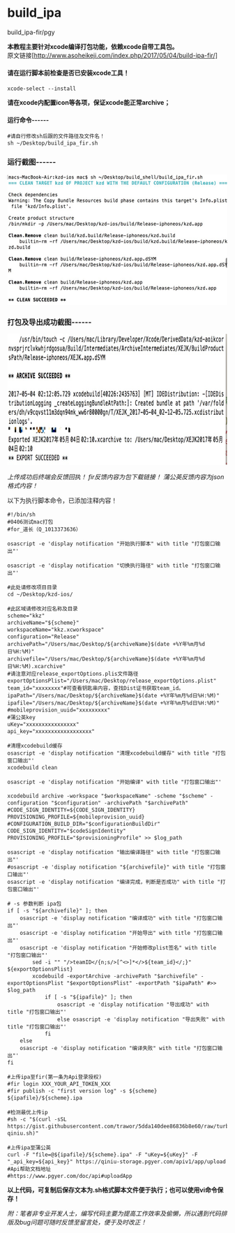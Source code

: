 # build_ipa
build_ipa-fir/pgy </br>

**本教程主要针对xcode编译打包功能，依赖xcode自带工具包。** </br>
原文链接[http://www.asoheikeji.com/index.php/2017/05/04/build-ipa-fir/] </br>
#### 请在运行脚本前检查是否已安装xcode工具！
```
xcode-select --install
```

**请在xcode内配置icon等各项，保证xcode能正常archive；**

#### 运行命令------
```
#请自行修改sh后跟的文件路径及文件名！
sh ~/Desktop/build_ipa_fir.sh
```

### 运行截图------
<img src="/1.jpeg" alt="1" height="300" width="600" > </br>
### 打包及导出成功截图------
<img src="/2.jpeg" alt="2" height="300" width="800" > </br>

*上传成功后终端会反馈回执！
fir反馈内容为包下载链接！
蒲公英反馈内容为json格式内容！*

以下为执行脚本命令，已添加注释内容！
```
#!/bin/sh
#0406测试mac打包
#for_道长（Q_1013373636）

osascript -e 'display notification "开始执行脚本" with title "打包窗口输出"'

osascript -e 'display notification "切换执行路径" with title "打包窗口输出"'

#此处请修改项目目录
cd ~/Desktop/kzd-ios/

#此区域请修改对应名称及目录
scheme="kkz"
archiveName="${scheme}"
workspaceName="kkz.xcworkspace"
configuration="Release"
archivePath="/Users/mac/Desktop/${archiveName}$(date +%Y年%m月%d日%H:%M)"
archivefile="/Users/mac/Desktop/${archiveName}$(date +%Y年%m月%d日%H:%M).xcarchive"
#请注意对应release_exportOptions.plis文件路径
exportOptionsPlist="/Users/mac/Desktop/release_exportOptions.plist"
team_id="xxxxxxxx"#可查看钥匙串内容，查找Dist证书获取team_id。
ipaPath="/Users/mac/Desktop/${archiveName}$(date +%Y年%m月%d日%H:%M)"
ipafile="/Users/mac/Desktop/${archiveName}$(date +%Y年%m月%d日%H:%M)"
#mobileprovision_uuid="xxxxxxxxx"
#蒲公英key
uKey="xxxxxxxxxxxxxxxx"
api_key="xxxxxxxxxxxxxxxxxx"

#清理xcodebuild缓存
osascript -e 'display notification "清理xcodebuild缓存" with title "打包窗口输出"'
xcodebuild clean

osascript -e 'display notification "开始编译" with title "打包窗口输出"'

xcodebuild archive -workspace "$workspaceName" -scheme "$scheme" -configuration "$configuration" -archivePath "$archivePath" #CODE_SIGN_IDENTITY=${CODE_SIGN_IDENTITY} PROVISIONING_PROFILE=${mobileprovision_uuid} #CONFIGURATION_BUILD_DIR="$configurationBuildDir" CODE_SIGN_IDENTITY="$codeSignIdentity" PROVISIONING_PROFILE="$provisioningProfile" >> $log_path

osascript -e 'display notification "输出编译路径" with title "打包窗口输出"'
#osascript -e 'display notification "${archivefile}" with title "打包窗口输出"'
osascript -e 'display notification "编译完成，判断是否成功" with title "打包窗口输出"'

# -s 参数判断 ipa包 
if [ -s "${archivefile}" ]; then
	osascript -e 'display notification "编译成功" with title "打包窗口输出"'
	osascript -e 'display notification "开始导出" with title "打包窗口输出"'
	osascript -e 'display notification "开始修改plist签名" with title "打包窗口输出"'
		sed -i "" "/>teamID</{n;s/>[^<>]*</>${team_id}</;}" ${exportOptionsPlist}
    	xcodebuild -exportArchive -archivePath "$archivefile" -exportOptionsPlist "$exportOptionsPlist" -exportPath "$ipaPath" #>> $log_path
    		if [ -s "${ipafile}" ]; then
    			osascript -e 'display notification "导出成功" with title "打包窗口输出"'
    			else osascript -e 'display notification "导出失败" with title "打包窗口输出"'
    		fi
	else
	osascript -e 'display notification "编译失败" with title "打包窗口输出"'
fi

#上传ipa至fir(第一条为Api登录授权)
#fir login XXX_YOUR_API_TOKEN_XXX
#fir publish -c "first version log" -s ${scheme} ${ipafile}/${scheme}.ipa

#检测最优上传ip
#sh -c "$(curl -sSL https://gist.githubusercontent.com/trawor/5dda140dee86836b8e60/raw/turbo-qiniu.sh)"

#上传ipa至蒲公英
curl -F "file=@${ipafile}/${scheme}.ipa" -F "uKey=${uKey}" -F "_api_key=${api_key}" https://qiniu-storage.pgyer.com/apiv1/app/upload
#Api帮助文档地址
#https://www.pgyer.com/doc/api#uploadApp
```

**以上代码，可复制后保存文本为.sh格式脚本文件便于执行；也可以使用vi命令保存！**

*附：笔者非专业开发人士，编写代码主要为提高工作效率及偷懒，所以遇到代码排版及bug问题可随时反馈至留言处，便于及时改正！*
